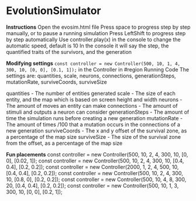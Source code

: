 # EvolutionSimulator

**Instructions**
Open the evosim.html file
Press space to progress step by step manually, or to pause a running simulation
Press LeftShift to progress step by step automatically
Use controller.play(x) in the console to change the automatic speed, default is 10
In the console it will say the step, the quantified traits of the survivors, and the generation

**Modifying settings**
`const controller = new Controller(500, 10, 1, 4, 300, 10, [0, 0], [0.1, 1]);` in the Controller in #region Running Code
The settings are: quantities, scale, neurons, connections, generationSteps, mutationRate, surviveCoords, surviveSize

quantities - The number of entities generated
scale - The size of each entity, and the map which is based on screen height and width
neurons - The amount of moves an entity can make
connections - The amount of stimuli and outputs a neuron can consider
generationSteps - The amount of time the simulation runs before creating a new generation
mutationRate - The amount of times /100 that a mutation occurs in the connections of a new generation
surviveCoords - The x and y offset of the survival zone, as a percentage of the map size
surviveSize - The size of the survival zone from the offset, as a percentage of the map size

**Fun placements**
const controller = new Controller(500, 10, 2, 4, 300, 10, [0, 0], [0.02, 1]);
const controller = new Controller(500, 10, 2, 4, 300, 10, [0.4, 0.4], [0.2, 0.2]);
const controller = new Controller(2000, 1, 2, 4, 500, 10, [0.4, 0.4], [0.2, 0.2]);
const controller = new Controller(500, 10, 2, 4, 300, 10, [0.8, 0], [0.2, 0.2]);
const controller = new Controller(500, 10, 4, 8, 300, 20, [0.4, 0.4], [0.2, 0.2]);
const controller = new Controller(500, 10, 1, 3, 300, 10, [0, 0], [0.2, 1]);